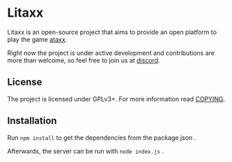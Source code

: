 # Litaxx

Litaxx is an open-source project that aims to provide an open platform to play the game [ataxx](https://en.wikipedia.org/wiki/Ataxx).

Right now the project is under active development and contributions are more than welcome, so feel free to join us at [discord](https://discord.gg/vaSbRwS).


## License

The project is licensed under GPLv3+. For more information read [COPYING](../blob/master/COPYING).


## Installation

Run `npm install` to get the dependencies from the package.json .

Afterwards, the server can be run with `node index.js` .

